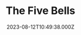 ---
date: 2023-08-12T10:49:38.000Z
title: The Five Bells
latitude: 52.08741053855783
longitude: 0.6330098743673892
category: checkin
---